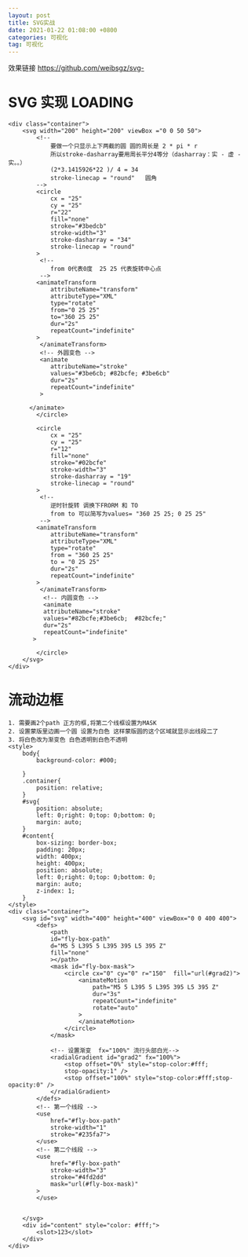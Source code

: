 ```yaml
---
layout: post
title: SVG实战
date: 2021-01-22 01:08:00 +0800
categories: 可视化
tag: 可视化
---
```


效果链接 https://github.com/weibsgz/svg-

# SVG 实现 LOADING

    <div class="container">
        <svg width="200" height="200" viewBox ="0 0 50 50">
            <!--
                要做一个只显示上下两截的圆 圆的周长是 2 * pi * r
                所以stroke-dasharray要用周长平分4等分（dasharray：实 - 虚 - 实。。）
                (2*3.1415926*22 )/ 4 = 34
                stroke-linecap = "round"   圆角
            -->
            <circle
                cx = "25"
                cy = "25"
                r="22"
                fill="none"
                stroke="#3bedcb"
                stroke-width="3"
                stroke-dasharray = "34"
                stroke-linecap = "round"
            >
             <!--
                from 0代表0度  25 25 代表旋转中心点
             -->
            <animateTransform
                attributeName="transform"
                attributeType="XML"
                type="rotate"
                from="0 25 25"
                to="360 25 25"
                dur="2s"
                repeatCount="indefinite"
            >
             </animateTransform>
             <!-- 外圆变色 -->
             <animate
                attributeName="stroke"
                values="#3be6cb; #82bcfe; #3be6cb"
                dur="2s"
                repeatCount="indefinite"
             >

          </animate>
            </circle>

            <circle
                cx = "25"
                cy = "25"
                r="12"
                fill="none"
                stroke="#02bcfe"
                stroke-width="3"
                stroke-dasharray = "19"
                stroke-linecap = "round"
            >
             <!--
                逆时针旋转 调换下FRORM 和 TO
                from to 可以简写为values= "360 25 25; 0 25 25"
             -->
            <animateTransform
                attributeName="transform"
                attributeType="XML"
                type="rotate"
                from = "360 25 25"
                to = "0 25 25"
                dur="2s"
                repeatCount="indefinite"
            >
             </animateTransform>
              <!-- 内圆变色 -->
              <animate
              attributeName="stroke"
              values="#82bcfe;#3be6cb;  #82bcfe;"
              dur="2s"
              repeatCount="indefinite"
           >

            </circle>
        </svg>
    </div>

# 流动边框

    1. 需要画2个path 正方的框,将第二个线框设置为MASK
    2. 设置蒙版里边画一个圆 设置为白色 这样蒙版圆的这个区域就显示出线段二了
    3. 将白色改为渐变色 白色透明到白色不透明
    <style>
        body{
            background-color: #000;

        }
        .container{
            position: relative;
        }
        #svg{
            position: absolute;
            left: 0;right: 0;top: 0;bottom: 0;
            margin: auto;
        }
        #content{
            box-sizing: border-box;
            padding: 20px;
            width: 400px;
            height: 400px;
            position: absolute;
            left: 0;right: 0;top: 0;bottom: 0;
            margin: auto;
            z-index: 1;
        }
    </style>
    <div class="container">
        <svg id="svg" width="400" height="400" viewBox="0 0 400 400">
            <defs>
                <path
                id="fly-box-path"
                d="M5 5 L395 5 L395 395 L5 395 Z"
                fill="none"
                ></path>
                <mask id="fly-box-mask">
                    <circle cx="0" cy="0" r="150"  fill="url(#grad2)">
                        <animateMotion
                            path="M5 5 L395 5 L395 395 L5 395 Z"
                            dur="3s"
                            repeatCount="indefinite"
                            rotate="auto"
                        >
                        </animateMotion>
                    </circle>
                </mask>

                <!-- 设置渐变  fx="100%" 流行头部白光-->
                <radialGradient id="grad2" fx="100%">
                    <stop offset="0%" style="stop-color:#fff;
                    stop-opacity:1" />
                    <stop offset="100%" style="stop-color:#fff;stop-opacity:0" />
                </radialGradient>
            </defs>
            <!-- 第一个线段 -->
            <use
                href="#fly-box-path"
                stroke-width="1"
                stroke="#235fa7">
            </use>
            <!-- 第二个线段 -->
            <use
                href="#fly-box-path"
                stroke-width="3"
                stroke="#4fd2dd"
                mask="url(#fly-box-mask)"
            >
            </use>


        </svg>
        <div id="content" style="color: #fff;">
            <slot>123</slot>
        </div>
    </div>
